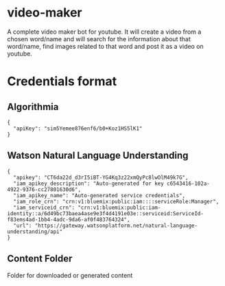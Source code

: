 # video-maker
A complete video maker bot for youtube. It will create a video from a chosen word/name and will search for the information about that word/name, find images related to that word and post it as a video on youtube.


# Credentials format

## Algorithmia

```
{
  "apiKey": "sim5Yemee876enf6/b0+Koz1HS5lK1"
}

```

## Watson Natural Language Understanding
```
{
  "apikey": "CT6da22d_d3rI5iBT-YG4Kq3z22xmQyPc8lwOlM49k7G",
  "iam_apikey_description": "Auto-generated for key c6543416-102a-4922-9376-cc27801630d6",
  "iam_apikey_name": "Auto-generated service credentials",
  "iam_role_crn": "crn:v1:bluemix:public:iam::::serviceRole:Manager",
  "iam_serviceid_crn": "crn:v1:bluemix:public:iam-identity::a/6d49bc73baea4ase9e3f4d4191e03e::serviceid:ServiceId-f83ems4ad-1bb4-4adc-9da6-af0f483764324",
  "url": "https://gateway.watsonplatform.net/natural-language-understanding/api"
}
```

## Content Folder

Folder for downloaded or generated content
